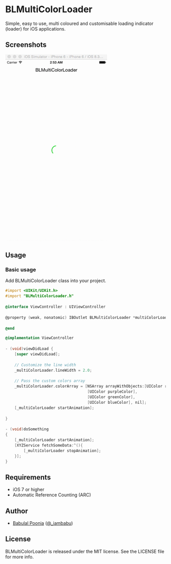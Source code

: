 # BLMultiColorLoader
Simple, easy to use, multi coloured and customisable loading indicator (loader) for iOS applications.

## Screenshots

![Demo](./Screens/loader_screenshot.gif "Demo View")

## Usage

### Basic usage

Add BLMultiColorLoader class into your project.

```objective-c
#import <UIKit/UIKit.h>
#import "BLMultiColorLoader.h"

@interface ViewController : UIViewController

@property (weak, nonatomic) IBOutlet BLMultiColorLoader *multiColorLoader;

@end
```

```objective-c
@implementation ViewController

- (void)viewDidLoad {
    [super viewDidLoad];
    
    // Customize the line width
    _multiColorLoader.lineWidth = 2.0;
    
    // Pass the custom colors array
    _multiColorLoader.colorArray = [NSArray arrayWithObjects:[UIColor redColor],
                                    [UIColor purpleColor],
                                    [UIColor greenColor],
                                    [UIColor blueColor], nil];
    [_multiColorLoader startAnimation];
    
}

- (void)doSomething
{    
    [_multiColorLoader startAnimation];
    [XYZService fetchSomeData:^(){
        [_multiColorLoader stopAnimation];
    }];
}
```

## Requirements

- iOS 7 or higher
- Automatic Reference Counting (ARC)

## Author

- [Babulal Poonia](https://github.com/BLPoonia) ([@_iambabu](https://twitter.com/_iambabu))

## License

BLMultiColorLoader is released under the MIT license. See the LICENSE file for more info.
